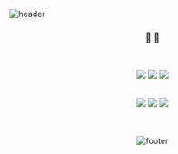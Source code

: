 
![header](https://capsule-render.vercel.app/api?type=waving&color=gradient&height=300&section=header&text=Yeji%20&fontSize=90&animation=fadeIn&fontAlignY=38&desc=%&descAlignY=51&descAlign=62)
<div align="center">
 
### 🐣  🐥

<br>

<a href="mailto:twoye1193@ajou.ac.kr"><img src="https://img.shields.io/badge/Gmail-D14836?style=for-the-badge&logo=Gmail&logoColor=white"/></a>
<a href="https://www.instagram.com/yes_gee_/"><img src="https://img.shields.io/badge/Instagram-E4405F?style=for-the-badge&logo=Instagram&logoColor=white"/></a>
<a href="https://www.linkedin.com/in/%EC%98%88%EC%A7%80-%EC%9D%B4-8b305b25b/"><img src="https://img.shields.io/badge/LinkedIn-0077B5?style=for-the-badge&logo=linkedin&logoColor=white"/></a>

  
<div>
 
<!-- ### 🛠️ Stack ⚒️  -->

</div>

<br>

<img src="https://github-readme-stats.vercel.app/api/top-langs/?username=yejipractice&exclude_repo=2020_1_CPL,2021_1_OOP,2021_2_ESL&layout=compact&langs_count=6"/>
<a align = "right" href="https://solved.ac/twoye1193123"><img src="http://mazassumnida.wtf/api/generate_badge?boj=twoye1193123"/></a>

<img src="https://github-readme-stats.vercel.app/api?username=yejipractice">
<br>
  <br>
  <br>

![footer](https://capsule-render.vercel.app/api?type=waving&color=gradient&height=200&section=footer&fontSize=90)


</div>


